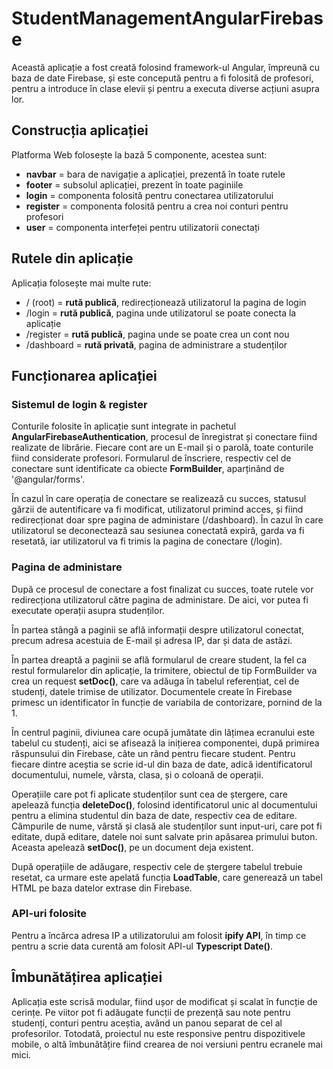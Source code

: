 # StudentManagementAngularFirebase

Această aplicație a fost creată folosind framework-ul Angular, împreună cu baza de date Firebase, și este concepută pentru a fi folosită de profesori, pentru a introduce în clase elevii și pentru a executa diverse acțiuni asupra lor.

## Construcția aplicației

Platforma Web folosește la bază 5 componente, acestea sunt:
- **navbar** = bara de navigație a aplicației, prezentă în toate rutele
- **footer** = subsolul aplicației, prezent în toate paginiile
- **login** = componenta folosită pentru conectarea utilizatorului
- **register** = componenta folosită pentru a crea noi conturi pentru profesori
- **user** = componenta interfeței pentru utilizatorii conectați

## Rutele din aplicație

Aplicația folosește mai multe rute:
- / (root) = **rută publică**, redirecționează utilizatorul la pagina de login
- /login = **rută publică**, pagina unde utilizatorul se poate conecta la aplicație
- /register = **rută publică**, pagina unde se poate crea un cont nou
- /dashboard = **rută privată**, pagina de administrare a studenților

## Funcționarea aplicației

### Sistemul de login & register

Conturile folosite în aplicație sunt integrate in pachetul **AngularFirebaseAuthentication**, procesul de înregistrat și conectare fiind realizate de librărie. Fiecare cont are un E-mail și o parolă, toate conturile fiind considerate profesori. Formularul de înscriere, respectiv cel de conectare sunt identificate ca obiecte **FormBuilder**, aparținând de '@angular/forms'. 

În cazul în care operația de conectare se realizează cu succes, statusul gărzii de autentificare va fi modificat, utilizatorul primind acces, și fiind redirecționat doar spre pagina de administare (/dashboard). În cazul în care utilizatorul se deconectează sau sesiunea conectată expiră, garda va fi resetată, iar utilizatorul va fi trimis la pagina de conectare (/login).

### Pagina de administare

După ce procesul de conectare a fost finalizat cu succes, toate rutele vor redirecționa utilizatorul către pagina de administare. De aici, vor putea fi executate operații asupra studenților.

În partea stângă a paginii se află informații despre utilizatorul conectat, precum adresa acestuia de E-mail și adresa IP, dar și data de astăzi. 

În partea dreaptă a paginii se află formularul de creare student, la fel ca restul formularelor din aplicație, la trimitere, obiectul de tip FormBuilder va crea un request **setDoc()**, care va adăuga în tabelul referențiat, cel de studenți, datele trimise de utilizator. Documentele create în Firebase primesc un identificator în funcție de variabila de contorizare, pornind de la 1.

În centrul paginii, diviunea care ocupă jumătate din lățimea ecranului este tabelul cu studenți, aici se afisează la inițierea componentei, după primirea răspunsului din Firebase, câte un rând pentru fiecare student. Pentru fiecare dintre aceștia se scrie id-ul din baza de date, adică identificatorul documentului, numele, vârsta, clasa, și o coloană de operații. 

Operațiile care pot fi aplicate studenților sunt cea de ștergere, care apelează funcția **deleteDoc()**, folosind identificatorul unic al documentului pentru a elimina studentul din baza de date, respectiv cea de editare. Câmpurile de nume, vârstă și clasă ale studenților sunt input-uri, care pot fi editate, după editare, datele noi sunt salvate prin apăsarea primului buton. Aceasta apelează **setDoc()**, pe un document deja existent.

După operațiile de adăugare, respectiv cele de ștergere tabelul trebuie resetat, ca urmare este apelată funcția **LoadTable**, care generează un tabel HTML pe baza datelor extrase din Firebase.

### API-uri folosite

Pentru a încărca adresa IP a utilizatorului am folosit **ipify API**, în timp ce pentru a scrie data curentă am folosit API-ul **Typescript Date()**.

## Îmbunătățirea aplicației

Aplicația este scrisă modular, fiind ușor de modificat și scalat în funcție de cerințe. Pe viitor pot fi adăugate funcții de prezență sau note pentru studenți, conturi pentru aceștia, având un panou separat de cel al profesorilor. Totodată, proiectul nu este responsive pentru dispozitivele mobile, o altă îmbunătățire fiind crearea de noi versiuni pentru ecranele mai mici.

